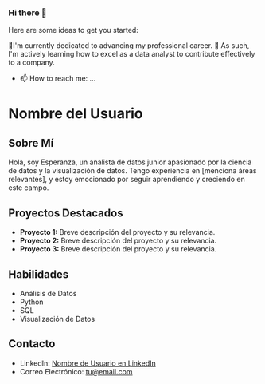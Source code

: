 ### Hi there 👋

Here are some ideas to get you started:

🔭I'm currently dedicated to advancing my professional career. 🌱 As such, I'm actively learning how to excel as a data analyst to contribute effectively to a company.
- 📫 How to reach me: ...

# Nombre del Usuario

## Sobre Mí
Hola, soy Esperanza, un analista de datos junior apasionado por la ciencia de datos y la visualización de datos. Tengo experiencia en [menciona áreas relevantes], y estoy emocionado por seguir aprendiendo y creciendo en este campo.

## Proyectos Destacados
- **Proyecto 1:** Breve descripción del proyecto y su relevancia.
- **Proyecto 2:** Breve descripción del proyecto y su relevancia.
- **Proyecto 3:** Breve descripción del proyecto y su relevancia.

## Habilidades
- Análisis de Datos
- Python
- SQL
- Visualización de Datos


## Contacto
- LinkedIn: [Nombre de Usuario en LinkedIn](URL)
- Correo Electrónico: tu@email.com
